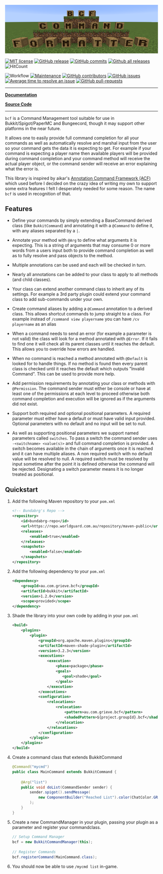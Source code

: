 ![Logo](docs/img/title.png)

[![MIT license](https://img.shields.io/badge/License-MIT-blue.svg)](https://lbesson.mit-license.org/)
[![GitHub release](https://img.shields.io/github/release/Bundabrg/bcf)](https://GitHub.com/Bundabrg/bcf/releases/)
[![GitHub commits](https://img.shields.io/github/commits-since/Bundabrg/bcf/latest)](https://GitHub.com/Bundabrg/bcf/commit/)
[![Github all releases](https://img.shields.io/github/downloads/Bundabrg/bcf/total.svg)](https://GitHub.com/Bundabrg/bcf/releases/)
![HitCount](http://hits.dwyl.com/bundabrg/portalnetwork.svg)

![Workflow](https://github.com/bundabrg/bcf/workflows/build/badge.svg)
[![Maintenance](https://img.shields.io/badge/Maintained%3F-yes-green.svg)](https://GitHub.com/Bundabrg/bcf/graphs/commit-activity)
[![GitHub contributors](https://img.shields.io/github/contributors/Bundabrg/bcf)](https://GitHub.com/Bundabrg/bcf/graphs/contributors/)
[![GitHub issues](https://img.shields.io/github/issues/Bundabrg/bcf)](https://GitHub.com/Bundabrg/bcf/issues/)
[![Average time to resolve an issue](http://isitmaintained.com/badge/resolution/Bundabrg/bcf.svg)](http://isitmaintained.com/project/Bundabrg/bcf "Average time to resolve an issue")
[![GitHub pull-requests](https://img.shields.io/github/issues-pr/Bundabrg/bcf)](https://GitHub.com/Bundabrg/bcf/pull/)
 

---

[**Documentation**](https://bundabrg.github.io/bcf/)

[**Source Code**](https://github.com/bundabrg/bcf/)

---

`bcf` is a Command Management tool suitable for use in Bukkit/Spigot/PaperMC and Bungeecord, though it may support other platforms 
in the near future.

It allows one to easily provide full command completion for all your commands as
well as automatically resolve and marshal input from the user so your command
gets the data it is expecting to get. For example if your command is expecting a player
name then available players will be provided during command completion and your command 
method will receive the actual player object, or the command sender will receive an error
explaining what the error is.

This library is inspired by aikar's [Annotation Command Framework (ACF)](https://github.com/aikar/commands) which used
before I decided on the crazy idea of writing my own to support some extra
features I felt I desperately needed for some reason. The name `bcf` is used in recognition of that.


## Features

* Define your commands by simply extending a BaseCommand derived class (like `BukkitCommand`) and annotating it with
a `@Command` to define it, with any aliases separated by a `|`.

* Annotate your method with `@Arg` to define what arguments it is expecting. This is a string of arguments that may
consume 0 or more words from a users input both to provide command completion as well as to fully resolve and pass 
objects to the method.

* Multiple annotations can be used and each will be checked in turn.

* Nearly all annotations can be added to your class to apply to all methods (and child classes). 
        
* Your class can extend another command class to inherit any of its settings. For example a 3rd party
plugin could extend your command class to add sub-commands under your own.

* Create command aliases by adding a `@Command` annotation to a derived class. This allows shortcut commands to jump
straight to a class. For example instead of `/command view playername` you can have `/cv playername`
as an alias

* When a command needs to send an error (for example a parameter is not valid) the class will look for a method
annotated with `@Error`.  If it fails to find one it will check all its parent classes until it reaches the default. This
allows you to override how errors are handled.

* When no command is reached a method annotated with `@Default` is looked for to handle things.  If no method is found
then every parent class is checked until it reaches the default which outputs "Invalid Command".  This can be used to
provide more help.

* Add permission requirements by annotating your class or methods with `@Permission`. The command sender must either be
console or have at least one of the permissions at each level to proceed otherwise both command completion and execution
will be ignored as if the arguments did not exist.

* Support both required and optional positional parameters.  A required parameter must either have a default or
must have valid input provided. Optional parameters with no default and no input will be set to null.

* As well as supporting positional parameters we support named parameters called `switches`.  To pass a switch the 
command sender uses `-<switchname> <value(s)>` and full command completion is provided.  A switch becomes available in the
chain of arguments once it is reached and it can have multiple aliases.  A non required switch with no default value
will be resolved to null. A required switch must be resolved by input sometime after the point it is defined otherwise
the command will be rejected.  Designating a switch parameter means it is no longer treated as positional.

## Quickstart

1. Add the following Maven repository to your `pom.xml`
    ```xml
    <!-- Bundabrg's Repo -->
    <repository>
        <id>bundabrg-repo</id>
        <url>https://repo.worldguard.com.au/repository/maven-public</url>
        <releases>
            <enabled>true</enabled>
        </releases>
        <snapshots>
            <enabled>false</enabled>
        </snapshots>
    </repository>   
    ```
   
2. Add the following dependency to your `pom.xml`
    ```xml
    <dependency>
        <groupId>au.com.grieve.bcf</groupId>
        <artifactId>bukkit</artifactId>
        <version>1.2.0</version>
        <scope>provided</scope>
    </dependency>
    ```
   
3. Shade the library into your own code by adding in your `pom.xml`
    
    ```xml
    <build>
        <plugins>
            <plugin>
                <groupId>org.apache.maven.plugins</groupId>
                <artifactId>maven-shade-plugin</artifactId>
                <version>3.2.3</version>
                <executions>
                    <execution>
                        <phase>package</phase>
                        <goals>
                           <goal>shade</goal>
                        </goals>
                    </execution>
                </executions>
                <configuration>
                    <relocations>
                        <relocation>
                            <pattern>au.com.grieve.bcf</pattern>
                            <shadedPattern>${project.groupId}.bcf</shadedPattern>
                        </relocation>
                    </relocations>
                </configuration>
            </plugin>
        </plugins>
    </build>
    ```
   
4. Create a command class that extends BukkitCommand
    
    ```java
    @Command("mycmd")
    public class MainCommand extends BukkitCommand {
       
        @Arg("list")
        public void doList(CommandSender sender) {
            sender.spigot().sendMessage(
                new ComponentBuilder("Reached List").color(ChatColor.GREEN).create()
            );
        }
    }
    ```
   
5. Create a new CommandManager in your plugin, passing your plugin as a parameter and register your commandclass.

    ```java
    // Setup Command Manager
    bcf = new BukkitCommandManager(this);
    
    // Register Commands
    bcf.registerCommand(MainCommand.class);
    ```
   
6. You should now be able to use `/mycmd list` in-game.
